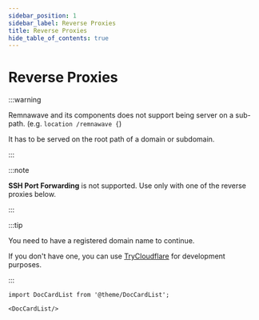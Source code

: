 ```yaml
---
sidebar_position: 1
sidebar_label: Reverse Proxies
title: Reverse Proxies
hide_table_of_contents: true
---
```


# Reverse Proxies

:::warning

Remnawave and its components does not support being server on a sub-path. (e.g. `location /remnawave {`)

It has to be served on the root path of a domain or subdomain.

:::

:::note

**SSH Port Forwarding** is not supported. Use only with one of the reverse proxies below.

:::

:::tip

You need to have a registered domain name to continue.

If you don't have one, you can use [TryCloudflare](/docs/install/reverse-proxies/try-cloudflare) for development purposes.

:::

```mdx-code-block
import DocCardList from '@theme/DocCardList';

<DocCardList/>
```
